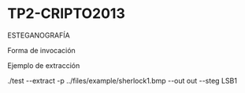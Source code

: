 TP2-CRIPTO2013
==============

ESTEGANOGRAFÍA

Forma de invocación

Ejemplo de extracción

./test --extract -p ../files/example/sherlock1.bmp --out out --steg LSB1